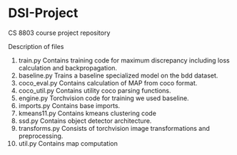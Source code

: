 # DSI-Project
CS 8803 course project repository

Description of files
1. train.py Contains training code for maximum discrepancy including loss calculation and backpropagation.
2. baseline.py Trains a baseline specialized model on the bdd dataset.
3. coco_eval.py Contains calculation of MAP from coco format.
4. coco_util.py Contains utility coco parsing functions.
5. engine.py Torchvision code for training we used baseline.
6. imports.py Contains base imports.
7. kmeans11.py Contains kmeans clustering code
8. ssd.py Contains object detector architecture.
9. transforms.py Consists of torchvision image transformations and preprocessing.
10. util.py Contains map computation
